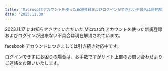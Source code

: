 ```yaml
---
title: 'Microsoftアカウントを使った新規登録およびログインができない不具合は現在解消されています。'
date: '2023.11.30'
---
```


2023.11.17 にお知らせさせていただいた Microsoft アカウントを使った新規登録およびログインが出来ない不具合は現在解消されています。

facebook アカウントにつきましては引き続き対応中です。

ログインできずにお困りの場合は、お手数ですがサイト上部のお問い合わせよりご連絡をお願いいたします。
